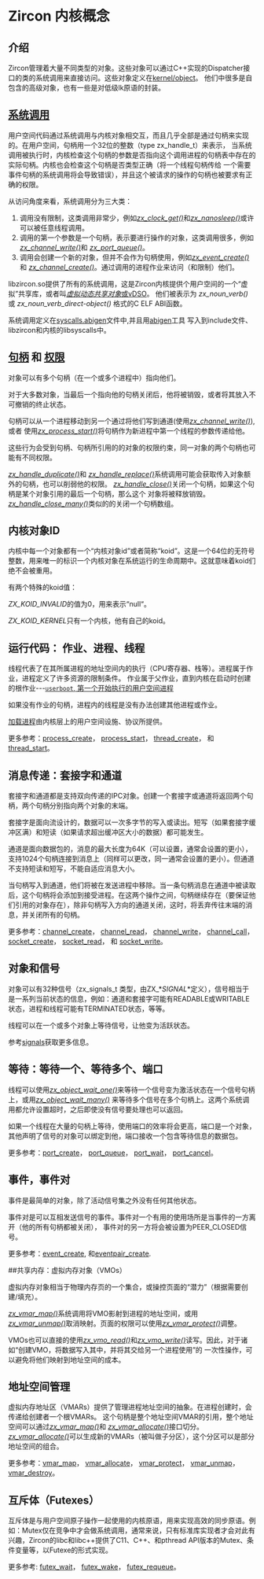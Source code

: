 # Zircon 内核概念

## 介绍

Zircon管理着大量不同类型的对象。这些对象可以通过C++实现的Dispatcher接口的类的系统调用来直接访问。这些对象定义在[kernel/object](../kernel/object)。
他们中很多是自包含的高级对象，也有一些是对低级lk原语的封装。

## [系统调用](syscall.md)

用户空间代码通过系统调用与内核对象相交互，而且几乎全部是通过句柄来实现的。在用户空间，句柄用一个32位的整数（type zx_handle_t）来表示，
当系统调用被执行时，内核检查这个句柄的参数是否指向这个调用进程的句柄表中存在的实际句柄。内核也会检查这个句柄是否类型正确（将一个线程句柄传给
一个需要事件句柄的系统调用将会导致错误），并且这个被请求的操作的句柄也被要求有正确的权限。

从访问角度来看，系统调用分为三大类：

1. 调用没有限制，这类调用非常少，例如[*zx_clock_get()*](syscalls/clock_get.md)和[*zx_nanosleep()*](syscalls/nanosleep.md)或许可以被任意线程调用。
2. 调用的第一个参数是一个句柄，表示要进行操作的对象，这类调用很多，例如[*zx_channel_write()*](syscalls/channel_write.md)和
[*zx_port_queue()*](syscalls/port_queue.md)。
3. 调用会创建一个新的对象，但并不会作为句柄使用，例如[*zx_event_create()*](syscalls/event_create.md)和
[*zx_channel_create()*](syscalls/channel_create.md)。通过调用的进程作业来访问（和限制）他们。

libzircon.so提供了所有的系统调用，这是Zircon内核提供个用户空间的一个“虚拟”共享库，或者叫[*虚拟动态共享对象*或vDSO](vdso.md)。
他们被表示为 *zx_noun_verb()* 或 *zx_noun_verb_direct-object()* 格式的C ELF ABI函数。

系统调用定义在[syscalls.abigen](../system/public/zircon/syscalls.abigen)文件中,并且用[abigen](../system/host/abigen)工具
写入到include文件、libzircon和内核的libsyscalls中。

## [句柄](handles.md) 和 [权限](rights.md)

对象可以有多个句柄（在一个或多个进程中）指向他们。

对于大多数对象，当最后一个指向他的句柄关闭后，他将被销毁，或者将其放入不可撤销的终止状态。

句柄可以从一个进程移动到另一个通过将他们写到通道(使用[*zx_channel_write()*](syscalls/channel_write.md)),或者
使用[*zx_process_start()*](syscalls/process_start.md)将句柄作为新进程中第一个线程的参数传递给他。

这些行为会受到句柄、句柄所引用的的对象的权限约束，同一对象的两个句柄也可能有不同权限。

[*zx_handle_duplicate()*](syscalls/handle_duplicate.md)和
[*zx_handle_replace()*](syscalls/handle_replace.md)系统调用可能会获取传入对象额外的句柄，也可以削弱他的权限。
[*zx_handle_close()*](syscalls/handle_close.md)关闭一个句柄，如果这个句柄是某个对象引用的最后一个句柄，那么这个
对象将被释放销毁。[*zx_handle_close_many()*](syscalls/handle_close_many.md)类似的的关闭一个句柄数组。

## 内核对象ID

内核中每一个对象都有一个“内核对象id”或者简称“koid”。这是一个64位的无符号整数，用来唯一的标识一个内核对象在系统运行的生命周期中。这就意味着koid们绝不会被重用。

有两个特殊的koid值：

*ZX_KOID_INVALID*的值为0，用来表示“null“。

*ZX_KOID_KERNEL*只有一个内核，他有自己的koid。

## 运行代码： 作业、进程、线程

线程代表了在其所属进程的地址空间内的执行（CPU寄存器、栈等）。进程属于作业，进程定义了许多资源的限制条件。
作业属于父作业，直到内核在启动时创建的根作业---[`userboot`, 第一个开始执行的用户空间进程](userboot.md)

如果没有作业的句柄，进程内的线程是没有办法创建其他进程或作业。

[加载进程](program_loading.md)由内核层上的用户空间设施、协议所提供。

更多参考：[process_create](syscalls/process_create.md)，
[process_start](syscalls/process_start.md)，
[thread_create](syscalls/thread_create.md)，
和 [thread_start](syscalls/thread_start.md)。

## 消息传递：套接字和通道

套接字和通道都是支持双向传递的IPC对象。创建一个套接字或通道将返回两个句柄，两个句柄分别指向两个对象的末端。

套接字是面向流设计的，数据可以一次多字节的写入或读出。短写（如果套接字缓冲区满）和短读（如果请求超出缓冲区大小的数据）都可能发生。

通道是面向数据包的，消息的最大长度为64K（可以设置，通常会设置的更小），支持1024个句柄连接到消息上（同样可以更改，同一通常会设置的更小）。但通道不支持短读和短写，不能自适应消息大小。

当句柄写入到通道，他们将被在发送进程中移除。当一条句柄消息在通道中被读取后，这个句柄将会添加到接受进程。在这两个操作之间，句柄继续存在（要保证他们引用的对象存在），除非句柄写入方向的通道关闭，这时，将丢弃传往末端的消息，并关闭所有的句柄。

更多参考：[channel_create](syscalls/channel_create.md)，
[channel_read](syscalls/channel_read.md)，
[channel_write](syscalls/channel_write.md)，
[channel_call](syscalls/channel_call.md)，
[socket_create](syscalls/socket_create.md)，
[socket_read](syscalls/socket_read.md)，
和 [socket_write](syscalls/socket_write.md)。

## 对象和信号

对象可以有32种信号（zx_signals_t 类型，由ZX_*_SIGNAL_*定义），信号相当于是一系列当前状态的信息，例如：通道和套接字可能有READABLE或WRITABLE状态，进程和线程可能有TERMINATED状态，等等。

线程可以在一个或多个对象上等待信号，让他变为活跃状态。

参考[signals](signals.md)获取更多信息。

## 等待：等待一个、等待多个、端口

线程可以使用[*zx_object_wait_one()*](syscalls/object_wait_one.md)来等待一个信号变为激活状态在一个信号句柄上，或用[*zx_object_wait_many()*](syscalls/object_wait_many.md)
来等待多个信号在多个句柄上。这两个系统调用都允许设置超时，之后即使没有信号要处理也可以返回。

如果一个线程在大量的句柄上等待，使用端口的效率将会更高，端口是一个对象，其他声明了信号的对象可以绑定到他，端口接收一个包含等待信息的数据包。

更多参考：[port_create](syscalls/port_create.md)，
[port_queue](syscalls/port_queue.md)，
[port_wait](syscalls/port_wait.md)，
[port_cancel](syscalls/port_cancel.md)。


## 事件，事件对

事件是最简单的对象，除了活动信号集之外没有任何其他状态。

事件对是可以互相发送信号的事件。事件对一个有用的使用场所是当事件的一方离开（他的所有句柄都被关闭），
事件对的另一方将会被设置为PEER_CLOSED信号。

更多参考：[event_create](syscalls/event_create.md),
和[eventpair_create](syscalls/eventpair_create.md).


##共享内存：虚拟内存对象（VMOs）

虚拟内存对象相当于物理内存页的一个集合，或操控页面的“潜力”（根据需要创建/填充）。

[*zx_vmar_map()*](syscalls/vmar_map.md)系统调用将VMO影射到进程的地址空间，或用
[*zx_vmar_unmap()*](syscalls/vmar_unmap.md)取消映射。页面的权限可以使用[*zx_vmar_protect()*](syscalls/vmar_protect.md)调整。

VMOs也可以直接的使用[*zx_vmo_read()*](syscalls/vmo_read.md)和[*zx_vmo_write()*](syscalls/vmo_write.md)读写。因此，对于诸如“创建VMO，将数据写入其中，并将其交给另一个进程使用”的
一次性操作，可以避免将他们映射到地址空间的成本。

## 地址空间管理

虚拟内存地址区（VMARs）提供了管理进程地址空间的抽象。在进程创建时，会传递给创建者一个根VMARs。
这个句柄是整个地址空间VMAR的引用，整个地址空间可以通过[*zx_vmar_map()*](syscalls/vmar_map.md)和
[*zx_vmar_allocate()*](syscalls/vmar_allocate.md)接口切分。
[*zx_vmar_allocate()*](syscalls/vmar_allocate.md)可以生成新的VMARs（被叫做子分区），这个分区可以是部分地址空间的组合。

更多参考：[vmar_map](syscalls/vmar_map.md)，
[vmar_allocate](syscalls/vmar_allocate.md)，
[vmar_protect](syscalls/vmar_protect.md)，
[vmar_unmap](syscalls/vmar_unmap.md)，
[vmar_destroy](syscalls/vmar_destroy.md)。


## 互斥体（Futexes）

互斥体是与用户空间原子操作一起使用的内核原语，用来实现高效的同步原语。例如：Mutex仅在竞争中才会做系统调用，通常来说，只有标准库实现者才会对此有兴趣，Zircon的libc和libc++提供了C11、C++、和pthread API版本的Mutex、条件变量等，以Futexe的形式实现。

更多参考: [futex_wait](syscalls/futex_wait.md)，
[futex_wake](syscalls/futex_wake.md)，
[futex_requeue](syscalls/futex_requeue.md)。